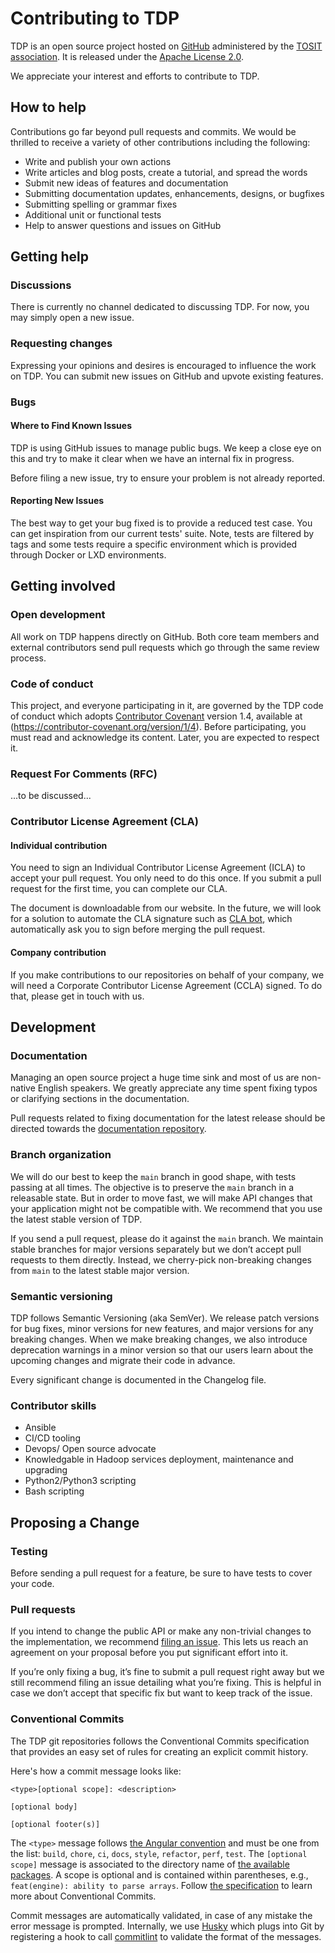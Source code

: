 
# Contributing to TDP

TDP is an open source project hosted on [GitHub](https://github.com/TOSIT-IO/TDP) administered by the [TOSIT association](https://tosit.fr/). It is released under the [Apache License 2.0](https://github.com/TOSIT-IO/TDP/blob/main/LICENSE).

We appreciate your interest and efforts to contribute to TDP.

## How to help

Contributions go far beyond pull requests and commits. We would be thrilled to receive a variety of other contributions including the following:

- Write and publish your own actions
- Write articles and blog posts, create a tutorial, and spread the words
- Submit new ideas of features and documentation
- Submitting documentation updates, enhancements, designs, or bugfixes
- Submitting spelling or grammar fixes
- Additional unit or functional tests
- Help to answer questions and issues on GitHub

## Getting help

### Discussions

There is currently no channel dedicated to discussing TDP. For now, you may simply open a new issue.

### Requesting changes

Expressing your opinions and desires is encouraged to influence the work on TDP. You can submit new issues on GitHub and upvote existing features.

### Bugs

#### Where to Find Known Issues

TDP is using GitHub issues to manage public bugs. We keep a close eye on this and try to make it clear when we have an internal fix in progress.

Before filing a new issue, try to ensure your problem is not already reported.

#### Reporting New Issues

The best way to get your bug fixed is to provide a reduced test case. You can get inspiration from our current tests' suite. Note, tests are filtered by tags and some tests require a specific environment which is provided through Docker or LXD environments.

## Getting involved

### Open development

All work on TDP happens directly on GitHub. Both core team members and external contributors send pull requests which go through the same review process.

### Code of conduct

This project, and everyone participating in it, are governed by the TDP code of conduct which adopts [Contributor Covenant](https://www.contributor-covenant.org/) version 1.4, available at (https://contributor-covenant.org/version/1/4). Before participating, you must read and acknowledge its content. Later, you are expected to respect it.

### Request For Comments (RFC)

...to be discussed...

### Contributor License Agreement (CLA)

#### Individual contribution

You need to sign an Individual Contributor License Agreement (ICLA) to accept your pull request. You only need to do this once. If you submit a pull request for the first time, you can complete our CLA.

The document is downloadable from our website. In the future, we will look for a solution to automate the CLA signature such as [CLA bot](https://github.com/apps/cla-bot), which automatically ask you to sign before merging the pull request.

<!-- See: https://www.apache.org/licenses/icla.pdf -->

#### Company contribution

If you make contributions to our repositories on behalf of your company, we will need a Corporate Contributor License Agreement (CCLA) signed. To do that, please get in touch with us.

<!-- See: https://www.apache.org/licenses/cla-corporate.pdf -->

## Development

### Documentation

Managing an open source project a huge time sink and most of us are non-native English speakers. We greatly appreciate any time spent fixing typos or clarifying sections in the documentation.

Pull requests related to fixing documentation for the latest release should be directed towards the [documentation repository](https://github.com/TOSIT-IO/TDP).

### Branch organization

We will do our best to keep the `main` branch in good shape, with tests passing at all times. The objective is to preserve the `main` branch in a releasable state. But in order to move fast, we will make API changes that your application might not be compatible with. We recommend that you use the latest stable version of TDP.

If you send a pull request, please do it against the `main` branch. We maintain stable branches for major versions separately but we don’t accept pull requests to them directly. Instead, we cherry-pick non-breaking changes from `main` to the latest stable major version.

### Semantic versioning

TDP follows Semantic Versioning (aka SemVer). We release patch versions for bug fixes, minor versions for new features, and major versions for any breaking changes. When we make breaking changes, we also introduce deprecation warnings in a minor version so that our users learn about the upcoming changes and migrate their code in advance.

Every significant change is documented in the Changelog file.

### Contributor skills

- Ansible
- CI/CD tooling
- Devops/ Open source advocate
- Knowledgable in Hadoop services deployment, maintenance and upgrading
- Python2/Python3 scripting
- Bash scripting

## Proposing a Change

### Testing

Before sending a pull request for a feature, be sure to have tests to cover your code.

### Pull requests

If you intend to change the public API or make any non-trivial changes to the implementation, we recommend [filing an issue](https://github.com/TOSIT-IO/TDP/issues/new). This lets us reach an agreement on your proposal before you put significant effort into it.

If you’re only fixing a bug, it’s fine to submit a pull request right away but we still recommend filing an issue detailing what you’re fixing. This is helpful in case we don’t accept that specific fix but want to keep track of the issue.

### Conventional Commits


The TDP git repositories follows the Conventional Commits specification that provides an easy set of rules for creating an explicit commit history.

Here's how a commit message looks like:

```
<type>[optional scope]: <description>

[optional body]

[optional footer(s)]
```

The `<type>` message follows [the Angular convention](https://github.com/angular/angular/blob/master/CONTRIBUTING.md#commit) and must be one from the list: `build`, `chore`, `ci`, `docs`, `style`, `refactor`, `perf`, `test`. The `[optional scope]` message is associated to the directory name of [the available packages](https://github.com/adaltas/node-nikita/tree/master/packages). A scope is optional and is contained within parentheses, e.g., `feat(engine): ability to parse arrays`. Follow [the specification](https://www.conventionalcommits.org) to learn more about Conventional Commits.

Commit messages are automatically validated, in case of any mistake the error message is prompted. Internally, we use [Husky](https://typicode.github.io/husky/) which plugs into Git by registering a hook to call [commitlint](https://commitlint.js.org/) to validate the format of the messages.
